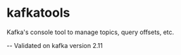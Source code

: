 # kafkatools
Kafka's console tool to manage topics, query offsets, etc.

-- Validated on kafka version 2.11